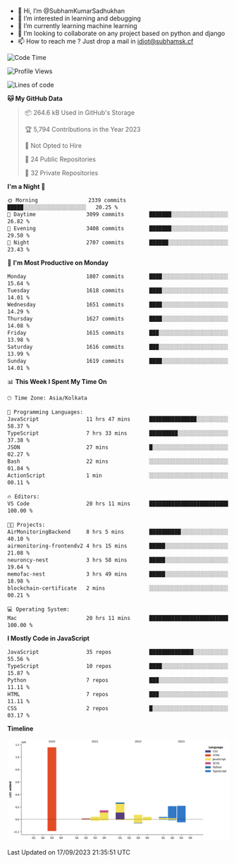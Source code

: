 - 👋 Hi, I’m @SubhamKumarSadhukhan
- 👀 I’m interested in learning and debugging
- 🌱 I’m currently learning machine learning
- 💞️ I’m looking to collaborate on any project based on python and django
- 📫 How to reach me ?
      Just drop a mail in idiot@subhamsk.cf

<!---
SubhamKumarSadhukhan/SubhamKumarSadhukhan is a ✨ special ✨ repository because its `README.md` (this file) appears on your GitHub profile.
You can click the Preview link to take a look at your changes.
--->


<!--START_SECTION:waka-->
![Code Time](http://img.shields.io/badge/Code%20Time-1%2C570%20hrs%2056%20mins-blue)

![Profile Views](http://img.shields.io/badge/Profile%20Views-11-blue)

![Lines of code](https://img.shields.io/badge/From%20Hello%20World%20I%27ve%20Written-2.2%20million%20lines%20of%20code-blue)

**🐱 My GitHub Data** 

> 📦 264.6 kB Used in GitHub's Storage 
 > 
> 🏆 5,794 Contributions in the Year 2023
 > 
> 🚫 Not Opted to Hire
 > 
> 📜 24 Public Repositories 
 > 
> 🔑 32 Private Repositories 
 > 
**I'm a Night 🦉** 

```text
🌞 Morning                2339 commits        █████░░░░░░░░░░░░░░░░░░░░   20.25 % 
🌆 Daytime                3099 commits        ███████░░░░░░░░░░░░░░░░░░   26.82 % 
🌃 Evening                3408 commits        ███████░░░░░░░░░░░░░░░░░░   29.50 % 
🌙 Night                  2707 commits        ██████░░░░░░░░░░░░░░░░░░░   23.43 % 
```
📅 **I'm Most Productive on Monday** 

```text
Monday                   1807 commits        ████░░░░░░░░░░░░░░░░░░░░░   15.64 % 
Tuesday                  1618 commits        ████░░░░░░░░░░░░░░░░░░░░░   14.01 % 
Wednesday                1651 commits        ████░░░░░░░░░░░░░░░░░░░░░   14.29 % 
Thursday                 1627 commits        ████░░░░░░░░░░░░░░░░░░░░░   14.08 % 
Friday                   1615 commits        ███░░░░░░░░░░░░░░░░░░░░░░   13.98 % 
Saturday                 1616 commits        ███░░░░░░░░░░░░░░░░░░░░░░   13.99 % 
Sunday                   1619 commits        ████░░░░░░░░░░░░░░░░░░░░░   14.01 % 
```


📊 **This Week I Spent My Time On** 

```text
🕑︎ Time Zone: Asia/Kolkata

💬 Programming Languages: 
JavaScript               11 hrs 47 mins      ███████████████░░░░░░░░░░   58.37 % 
TypeScript               7 hrs 33 mins       █████████░░░░░░░░░░░░░░░░   37.38 % 
JSON                     27 mins             █░░░░░░░░░░░░░░░░░░░░░░░░   02.27 % 
Bash                     22 mins             ░░░░░░░░░░░░░░░░░░░░░░░░░   01.84 % 
ActionScript             1 min               ░░░░░░░░░░░░░░░░░░░░░░░░░   00.11 % 

🔥 Editors: 
VS Code                  20 hrs 11 mins      █████████████████████████   100.00 % 

🐱‍💻 Projects: 
AirMonitoringBackend     8 hrs 5 mins        ██████████░░░░░░░░░░░░░░░   40.10 % 
airmonitoring-frontendv2 4 hrs 15 mins       █████░░░░░░░░░░░░░░░░░░░░   21.08 % 
neuroncy-nest            3 hrs 58 mins       █████░░░░░░░░░░░░░░░░░░░░   19.64 % 
memofac-nest             3 hrs 49 mins       █████░░░░░░░░░░░░░░░░░░░░   18.98 % 
blockchain-certificate   2 mins              ░░░░░░░░░░░░░░░░░░░░░░░░░   00.21 % 

💻 Operating System: 
Mac                      20 hrs 11 mins      █████████████████████████   100.00 % 
```

**I Mostly Code in JavaScript** 

```text
JavaScript               35 repos            ██████████████░░░░░░░░░░░   55.56 % 
TypeScript               10 repos            ████░░░░░░░░░░░░░░░░░░░░░   15.87 % 
Python                   7 repos             ███░░░░░░░░░░░░░░░░░░░░░░   11.11 % 
HTML                     7 repos             ███░░░░░░░░░░░░░░░░░░░░░░   11.11 % 
CSS                      2 repos             █░░░░░░░░░░░░░░░░░░░░░░░░   03.17 % 
```



**Timeline**

![Lines of Code chart](https://raw.githubusercontent.com/SubhamKumarSadhukhan/SubhamKumarSadhukhan/main/assets/bar_graph.png)


 Last Updated on 17/09/2023 21:35:51 UTC
<!--END_SECTION:waka-->

